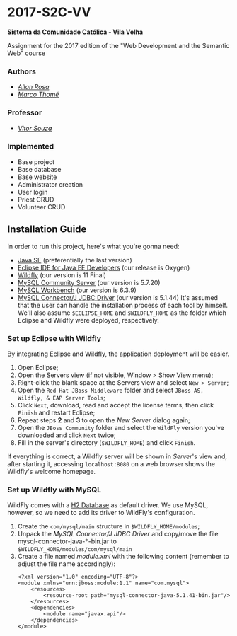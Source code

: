 # 2017-S2C-VV

**Sistema da Comunidade Católica - Vila Velha**

Assignment for the 2017 edition of the "Web Development and the Semantic Web" course

### Authors
- [*Allan Rosa*](https://github.com/thisIsChu)
- [*Marco Thomé*](https://github.com/mabrunoro)

### Professor
- [*Vitor Souza*](https://github.com/vitorsouza)

### Implemented
- Base project
- Base database
- Base website
- Administrator creation
- User login
- Priest CRUD
- Volunteer CRUD

## Installation Guide
In order to run this project, here's what you're gonna need:
- [Java SE](http://www.oracle.com/technetwork/java/javase/downloads/) (preferentially the last version)
- [Eclipse IDE for Java EE Developers](http://www.eclipse.org/downloads/) (our release is Oxygen)
- [Wildfly](http://wildfly.org/downloads/) (our version is 11 Final)
- [MySQL Community Server](http://dev.mysql.com/downloads/mysql/) (our version is 5.7.20)
- [MySQL Workbench](http://dev.mysql.com/downloads/tools/workbench/) (our version is 6.3.9)
- [MySQL Connector/J JDBC Driver](http://dev.mysql.com/downloads/connector/j/) (our version is 5.1.44)
It's assumed that the user can handle the installation process of each tool by himself.
We'll also assume `$ECLIPSE_HOME` and `$WILDFLY_HOME` as the folder which Eclipse and Wildfly were deployed, respectively.

### Set up Eclipse with Wildfly
By integrating Eclipse and Wildfly, the application deployment will be easier.
1. Open Eclipse;
1. Open the Servers view (if not visible, Window > Show View menu);
1. Right-click the blank space at the Servers view and select `New > Server`;
1. Open the `Red Hat JBoss Middleware` folder and select `JBoss AS, Wildfly, & EAP Server Tools`;
1. Click `Next`, download, read and accept the license terms, then click `Finish` and restart Eclipse;
1. Repeat steps **2** and **3** to open the *New Server* dialog again;
1. Open the `JBoss Community` folder and select the `WildFly` version you've downloaded and click `Next` twice;
1. Fill in the server's directory (`$WILDFLY_HOME`) and click `Finish`.

If everything is correct, a Wildfly server will be shown in *Server*'s view and, after starting it, accessing `localhost:8080` on a web browser shows the Wildfly's welcome homepage.

### Set up Wildfly with MySQL
WildFly comes with a [H2 Database](http://www.h2database.com/) as default driver. We use MySQL, however, so we need to add its driver to WildFly's configuration.
1. Create the `com/mysql/main` structure in `$WILDFLY_HOME/modules`;
1. Unpack the *MySQL Connector/J JDBC Driver* and copy/move the file mysql-connector-java-\*-bin.jar to `$WILDFLY_HOME/modules/com/mysql/main`
1. Create a file named *module.xml* with the following content (remember to adjust the file name accordingly):
	```
	<?xml version="1.0" encoding="UTF-8"?>
	<module xmlns="urn:jboss:module:1.1" name="com.mysql">
		<resources>
			<resource-root path="mysql-connector-java-5.1.41-bin.jar"/>
		</resources>
		<dependencies>
			<module name="javax.api"/>
		</dependencies>
	</module>
	```
